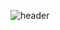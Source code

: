 ![header](https://capsule-render.vercel.app/api?type=waving&color=#B897FF&height=300&section=header&text=Ahyeong&fontSize=90)
